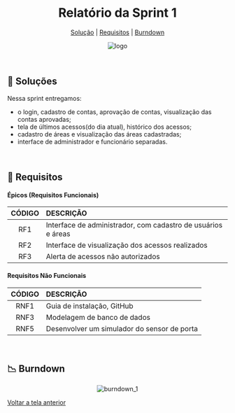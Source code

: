 <div align="center" id="menu">

<h1> Relatório da Sprint 1 </h1>

<p>
    <a href="#solucao">Solução</a> | 
    <a href="#requisitos">Requisitos</a> | 
    <a href="#burndown">Burndown</a> 
</p>

![logo](https://github.com/RatanabaOrg/documentacao/assets/100284976/7b21818b-6819-48de-91a1-c8eda618f640)

</div>

<br>

 <span id="solucao">

## :pencil: Soluções
 Nessa sprint entregamos:
 - o login, cadastro de contas, aprovação de contas, visualização das contas aprovadas;
 - tela de últimos acessos(do dia atual), histórico dos acessos;
 - cadastro de áreas e visualização das áreas cadastradas;
 - interface de administrador e funcionário separadas.

<br>

<span id="requisitos">

## :pushpin: Requisitos

 #### Épicos (Requisitos Funcionais) 

| CÓDIGO | DESCRIÇÃO                                                       |
| :----: | :-------------------------------------------------------------- |
|  RF1   | Interface de administrador, com cadastro de usuários e áreas    |
|  RF2   | Interface de visualização dos acessos realizados                |
|  RF3   | Alerta de acessos não autorizados                               |

#### Requisitos Não Funcionais  

| CÓDIGO | DESCRIÇÃO                                            |
| :----: | :--------------------------------------------------- |
|  RNF1  | Guia de instalação, GitHub                           |
|  RNF3  | Modelagem de banco de dados                          |
|  RNF5  | Desenvolver um simulador do sensor de porta          |

<br>

<span id="burndown">

## :chart_with_downwards_trend: Burndown 
<div align="center">
    
![burndown_1](https://github.com/user-attachments/assets/b49898ed-04ff-40a1-bee2-6f63907c3aec)

</div>

<a href="https://github.com/RatanabaOrg/PLN_Documentacao/tree/main">Voltar a tela anterior</a>
